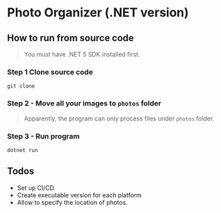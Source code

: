 # Photo Organizer (.NET version)

## How to run from source code
> You must have .NET 5 SDK installed first.

### Step 1 Clone source code 
```git
git clone 
```
### Step 2 - Move all your images to `photos` folder
> Apparently, the program can only process files under `photos` folder.

### Step 3 - Run program

```
dotnet run
```

## Todos

* Set up CI/CD
* Create executable version for each platform
* Allow to specify the location of photos.